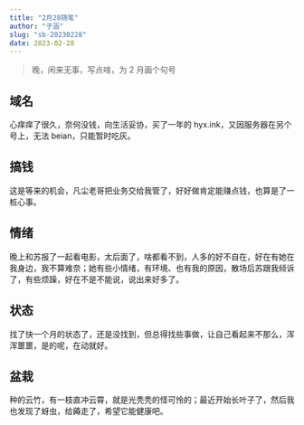 ```yaml
---
title: "2月28随笔"
author: "子涵"
slug: "sb-20230228"
date: 2023-02-28
---
```


> 晚，闲来无事，写点啥，为 2 月画个句号

## 域名

心痒痒了很久，奈何没钱，向生活妥协，买了一年的 hyx.ink，又因服务器在另个号上，无法 beian，只能暂时吃灰。

## 搞钱

这是等来的机会，凡尘老哥把业务交给我管了，好好做肯定能赚点钱，也算是了一桩心事。

## 情绪

晚上和苏报了一起看电影，太后面了，啥都看不到，人多的好不自在，好在有她在我身边，我不算难奈；她有些小情绪，有环境、也有我的原因，散场后苏跟我倾诉了，有些烦躁，好在不是不能说，说出来好多了。

## 状态

找了快一个月的状态了，还是没找到，但总得找些事做，让自己看起来不那么，浑浑噩噩，是的呢，在动就好。

## 盆栽

种的云竹，有一枝直冲云霄，就是光秃秃的怪可怜的；最近开始长叶子了，然后我也发现了蚜虫，给薅走了，希望它能健康吧。
